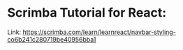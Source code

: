 # Scrimba Tutorial for React:
Link: https://scrimba.com/learn/learnreact/navbar-styling-co6b241c280719be40956bba1 